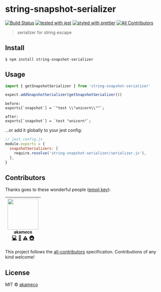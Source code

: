 # string-snapshot-serializer

[![Build Status](https://travis-ci.com/akameco/string-snapshot-serializer.svg?branch=master)](https://travis-ci.com/akameco/string-snapshot-serializer)
[![tested with jest](https://img.shields.io/badge/tested_with-jest-99424f.svg)](https://github.com/facebook/jest)
[![styled with prettier](https://img.shields.io/badge/styled_with-prettier-ff69b4.svg)](https://github.com/prettier/prettier)
[![All Contributors](https://img.shields.io/badge/all_contributors-1-orange.svg?style=flat-square)](#contributors)

> serializer for string escape

## Install

```
$ npm install string-snapshot-serializer
```

## Usage

```ts
import { getSnapshotSerializer } from 'string-snapshot-serializer'

expect.addSnapshotSerializer(getSnapshotSerializer())
```

```
before:
exports[`snapshot`] = `"test \\"unicorn\\""`;

after:
exports[`snapshot`] = `test "unicorn"`;
```

...or add it globally to your jest config:

```js
// jest.config.js
module.exports = {
  snapshotSerializers: [
    require.resolve('string-snapshot-serializer/serializer.js'),
  ],
}
```

## Contributors

Thanks goes to these wonderful people ([emoji key](https://github.com/kentcdodds/all-contributors#emoji-key)):

<!-- ALL-CONTRIBUTORS-LIST:START - Do not remove or modify this section -->
<!-- prettier-ignore -->
| [<img src="https://avatars2.githubusercontent.com/u/4002137?v=4" width="100px;"/><br /><sub>akameco</sub>](http://akameco.github.io)<br />[💻](https://github.com/akameco/string-snapshot-serializer/commits?author=akameco "Code") [📖](https://github.com/akameco/string-snapshot-serializer/commits?author=akameco "Documentation") [⚠️](https://github.com/akameco/string-snapshot-serializer/commits?author=akameco "Tests") [🚇](#infra-akameco "Infrastructure (Hosting, Build-Tools, etc)") |
| :---: |

<!-- ALL-CONTRIBUTORS-LIST:END -->

This project follows the [all-contributors](https://github.com/kentcdodds/all-contributors) specification. Contributions of any kind welcome!

## License

MIT © [akameco](http://akameco.github.io)
